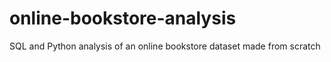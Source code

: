 # online-bookstore-analysis
SQL and Python analysis of an online bookstore dataset made from scratch
